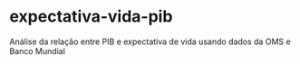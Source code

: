 # expectativa-vida-pib
Análise da relação entre PIB e expectativa de vida usando dados da OMS e Banco Mundial
